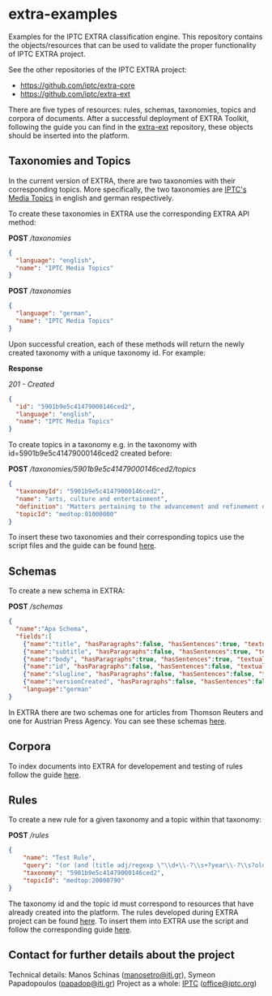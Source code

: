 # extra-examples

Examples for the IPTC EXTRA classification engine.
This repository contains the objects/resources that can be used to validate the proper functionality of IPTC EXTRA project.

See the other repositories of the IPTC EXTRA project:

* https://github.com/iptc/extra-core
* https://github.com/iptc/extra-ext


There are five types of resources: rules, schemas, taxonomies, topics and corpora of documents. After a successful deployment of EXTRA Toolkit, following the guide you can find in the [extra-ext](https://github.com/iptc/extra-ext) repository, these objects should be inserted into the platform.

## Taxonomies and Topics
In the current version of EXTRA, there are two taxonomies with their corresponding topics. More specifically, the two taxonomies are [IPTC's Media Topics](https://github.com/iptc/extra-ext) in english and german respectively.

To create these taxonomies in EXTRA use the corresponding EXTRA API method:

**POST** */taxonomies*
```json
{
  "language": "english",
  "name": "IPTC Media Topics"
}
```

**POST** */taxonomies*
```json
{
  "language": "german",
  "name": "IPTC Media Topics"
}
```

Upon successful creation, each of these methods will return the newly created taxonomy with a unique taxonomy id. For example:

**Response**

*201 - Created*
```json
{
  "id": "5901b9e5c41479000146ced2",
  "language": "english",
  "name": "IPTC Media Topics"
}
```

To create topics in a taxonomy e.g. in the taxonomy with id=5901b9e5c41479000146ced2 created before:

**POST** */taxonomies/5901b9e5c41479000146ced2/topics*
```json
{
  "taxonomyId": "5901b9e5c41479000146ced2",
  "name": "arts, culture and entertainment",
  "definition": "Matters pertaining to the advancement and refinement of the human mind, of interests, skills, tastes and emotions ",
  "topicId": "medtop:01000000"
}
```

To insert these two taxonomies and their corresponding topics use the script files and the guide can be found [here](https://github.com/iptc/extra-examples/tree/master/topics).

## Schemas

To create a new schema in EXTRA:

**POST** */schemas*

```json
{
  "name":"Apa Schema",
  "fields":[
    {"name":"title", "hasParagraphs":false, "hasSentences":true, "textual":true},
    {"name":"subtitle", "hasParagraphs":false, "hasSentences":true, "textual":true},
    {"name":"body", "hasParagraphs":true, "hasSentences":true, "textual":true},
    {"name":"id", "hasParagraphs":false, "hasSentences":false, "textual":false},
    {"name":"slugline", "hasParagraphs":false, "hasSentences":false, "textual":false},
    {"name":"versionCreated", "hasParagraphs":false, "hasSentences":false, "textual":false}],
    "language":"german"
}
```

In EXTRA there are two schemas one for articles from Thomson Reuters and one for Austrian Press Agency. You can see these schemas [here](https://github.com/iptc/extra-examples/blob/master/schemas/schemas.json).

## Corpora

To index documents into EXTRA for developement and testing of rules follow the guide [here](https://github.com/iptc/extra-examples/tree/master/corpora).

## Rules

To create a new rule for a given taxonomy and a topic within that taxonomy:

**POST** */rules*

```json
{
	"name": "Test Rule",
	"query": "(or (and (title adj/regexp \"\\d+\\-?\\s+?year\\-?\\s?old\") (body any/stemming \"boy child children girl infant juvenile kid newborn schoolboy schoolgirl toddler\") ) (and (title adj/regexp \"\\d+\\-?\\s+?month\\-?\\s?old\") (body any/stemming \"boy child children girl infant juvenile kid newborn schoolboy schoolgirl toddler\") ) )",
	"taxonomy": "5901b9e5c41479000146ced2",
	"topicId": "medtop:20000790"
}
```

The taxonomy id and the topic id must correspond to resources that have already created into the platform.
The rules developed during EXTRA project can be found [here](https://github.com/iptc/extra-examples/tree/master/topics). To insert them into EXTRA use the script and follow the corresponding guide [here](https://github.com/iptc/extra-examples/tree/master/rules).


## Contact for further details about the project

Technical details: Manos Schinas (manosetro@iti.gr), Symeon Papadopoulos (papadop@iti.gr)
Project as a whole: [IPTC](https://iptc.org) (office@iptc.org)

